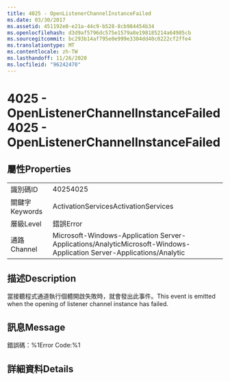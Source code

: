 ```yaml
---
title: 4025 - OpenListenerChannelInstanceFailed
ms.date: 03/30/2017
ms.assetid: 451192e0-e21a-44c9-b528-8cb984454b34
ms.openlocfilehash: d3d9af5796dc575e1579a8e198185214a64985cb
ms.sourcegitcommit: bc293b14af795e0e999e3304dd40c0222cf2ffe4
ms.translationtype: MT
ms.contentlocale: zh-TW
ms.lasthandoff: 11/26/2020
ms.locfileid: "96242470"
---
```

# <a name="4025---openlistenerchannelinstancefailed"></a><span data-ttu-id="2030d-102">4025 - OpenListenerChannelInstanceFailed</span><span class="sxs-lookup"><span data-stu-id="2030d-102">4025 - OpenListenerChannelInstanceFailed</span></span>

## <a name="properties"></a><span data-ttu-id="2030d-103">屬性</span><span class="sxs-lookup"><span data-stu-id="2030d-103">Properties</span></span>  
  
|||  
|-|-|  
|<span data-ttu-id="2030d-104">識別碼</span><span class="sxs-lookup"><span data-stu-id="2030d-104">ID</span></span>|<span data-ttu-id="2030d-105">4025</span><span class="sxs-lookup"><span data-stu-id="2030d-105">4025</span></span>|  
|<span data-ttu-id="2030d-106">關鍵字</span><span class="sxs-lookup"><span data-stu-id="2030d-106">Keywords</span></span>|<span data-ttu-id="2030d-107">ActivationServices</span><span class="sxs-lookup"><span data-stu-id="2030d-107">ActivationServices</span></span>|  
|<span data-ttu-id="2030d-108">層級</span><span class="sxs-lookup"><span data-stu-id="2030d-108">Level</span></span>|<span data-ttu-id="2030d-109">錯誤</span><span class="sxs-lookup"><span data-stu-id="2030d-109">Error</span></span>|  
|<span data-ttu-id="2030d-110">通路</span><span class="sxs-lookup"><span data-stu-id="2030d-110">Channel</span></span>|<span data-ttu-id="2030d-111">Microsoft-Windows-Application Server-Applications/Analytic</span><span class="sxs-lookup"><span data-stu-id="2030d-111">Microsoft-Windows-Application Server-Applications/Analytic</span></span>|  
  
## <a name="description"></a><span data-ttu-id="2030d-112">描述</span><span class="sxs-lookup"><span data-stu-id="2030d-112">Description</span></span>  

 <span data-ttu-id="2030d-113">當接聽程式通道執行個體開啟失敗時，就會發出此事件。</span><span class="sxs-lookup"><span data-stu-id="2030d-113">This event is emitted when the opening of listener channel instance has failed.</span></span>  
  
## <a name="message"></a><span data-ttu-id="2030d-114">訊息</span><span class="sxs-lookup"><span data-stu-id="2030d-114">Message</span></span>  

 <span data-ttu-id="2030d-115">錯誤碼：%1</span><span class="sxs-lookup"><span data-stu-id="2030d-115">Error Code:%1</span></span>  
  
## <a name="details"></a><span data-ttu-id="2030d-116">詳細資料</span><span class="sxs-lookup"><span data-stu-id="2030d-116">Details</span></span>
